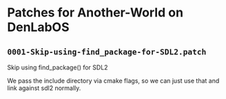 # Patches for Another-World on DenLabOS

## `0001-Skip-using-find_package-for-SDL2.patch`

Skip using find_package() for SDL2

We pass the include directory via cmake flags, so we can just use that
and link against sdl2 normally.

